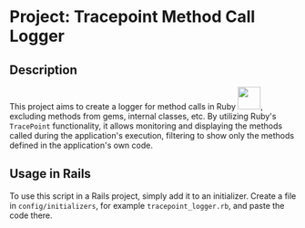 # Project: Tracepoint Method Call Logger

## Description

This project aims to create a logger for method calls in Ruby <img src="https://i.pinimg.com/originals/3f/f8/de/3ff8de311854ae91dae1919f7806ff86.gif" width="40px" heigth="40px">, excluding methods from gems, internal classes, etc. 
By utilizing Ruby's `TracePoint` functionality, it allows monitoring and displaying the methods called during the application's execution, filtering to 
show only the methods defined in the application's own code.

## Usage in Rails

To use this script in a Rails project, simply add it to an initializer. Create a file in `config/initializers`, for example `tracepoint_logger.rb`, and paste the code there.

